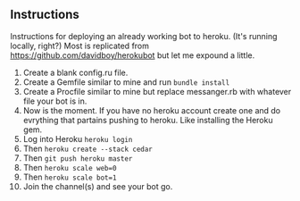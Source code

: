 Instructions
------------

Instructions for deploying an already working bot to heroku. (It's running locally, right?)
Most is replicated from https://github.com/davidboy/herokubot but let me expound a little.

1. Create a blank config.ru file.
2. Create a Gemfile similar to mine and run `bundle install`
3. Create a Procfile similar to mine but replace messanger.rb with whatever file your bot is in.
4. Now is the moment. If you have no heroku account create one and do evrything that partains pushing to heroku. Like installing the Heroku gem.
5. Log into Heroku `heroku login`
6. Then `heroku create --stack cedar`
7. Then `git push heroku master`
8. Then `heroku scale web=0`
9. Then `heroku scale bot=1`
10. Join the channel(s) and see your bot go.
